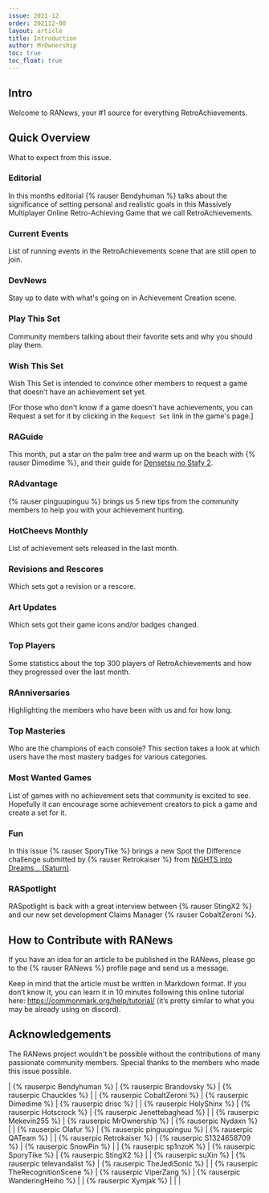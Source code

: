 ```yaml
---
issue: 2021-12
order: 202112-00
layout: article
title: Introduction
author: MrOwnership
toc: true
toc_float: true
---
```


## Intro

Welcome to RANews, your #1 source for everything RetroAchievements. 


## Quick Overview

What to expect from this issue.


### Editorial

In this months editorial {% rauser Bendyhuman %} talks about the significance of setting personal and realistic goals in this Massively Multiplayer Online Retro-Achieving Game that we call RetroAchievements.

### Current Events

List of running events in the RetroAchievements scene that are still open to join.


### DevNews

Stay up to date with what's going on in Achievement Creation scene.


### Play This Set

Community members talking about their favorite sets and why you should play them.


### Wish This Set

Wish This Set is intended to convince other members to request a game that doesn’t have an achievement set yet.

[For those who don't know if a game doesn't have achievements, you can Request a set for it by clicking in the `Request Set` link in the game's page.]


### RAGuide

This month, put a star on the palm tree and warm up on the beach with {% rauser Dimedime %}, and their guide for [Densetsu no Stafy 2](https://retroachievements.org/game/3652).


### RAdvantage

{% rauser pinguupinguu %} brings us 5 new tips from the community members to help you with your achievement hunting.


### HotCheevs Monthly

List of achievement sets released in the last month.


### Revisions and Rescores

Which sets got a revision or a rescore.


### Art Updates

Which sets got their game icons and/or badges changed.


### Top Players

Some statistics about the top 300 players of RetroAchievements and how they progressed over the last month.


### RAnniversaries

Highlighting the members who have been with us and for how long.


### Top Masteries

Who are the champions of each console? This section takes a look at which users have the most mastery badges for various categories.


### Most Wanted Games

List of games with no achievement sets that community is excited to see. Hopefully it can encourage some achievement creators to pick a game and create a set for it.


### Fun

In this issue {% rauser SporyTike %} brings a new Spot the Difference challenge submitted by {% rauser Retrokaiser %} from [NiGHTS into Dreams... (Saturn)](https://retroachievements.org/game/14527).


### RASpotlight

RASpotlight is back with a great interview between {% rauser StingX2 %} and our new set development Claims Manager {% rauser CobaltZeroni %}.


## How to Contribute with RANews

If you have an idea for an article to be published in the RANews, please go to the {% rauser RANews %} profile page and send us a message.

Keep in mind that the article must be written in Markdown format. If you don’t know it, you can learn it in 10 minutes following this online tutorial here: <https://commonmark.org/help/tutorial/> (it’s pretty similar to what you may be already using on discord).


## Acknowledgements

The RANews project wouldn't be possible without the contributions of many passionate community members. Special thanks to the members who made this issue possible.

| {% rauserpic Bendyhuman %}          | {% rauserpic Brandovsky %}    | {% rauserpic Chauckles %}      |
| {% rauserpic CobaltZeroni %}        | {% rauserpic Dimedime %}      | {% rauserpic drisc %}          |
| {% rauserpic HolyShinx %}           | {% rauserpic Hotscrock %}     | {% rauserpic Jenettebaghead %} |
| {% rauserpic Mekevin255 %}          | {% rauserpic MrOwnership %}   | {% rauserpic Nydaxn %}         |
| {% rauserpic Olafur %}              | {% rauserpic pinguupinguu %}  | {% rauserpic QATeam %}         |
| {% rauserpic Retrokaiser %}         | {% rauserpic S1324658709 %}   | {% rauserpic SnowPin %}        |
| {% rauserpic sp1nzoK %}             | {% rauserpic SporyTike %}     | {% rauserpic StingX2 %}        |
| {% rauserpic suXin %}               | {% rauserpic televandalist %} | {% rauserpic TheJediSonic %}   |
| {% rauserpic TheRecognitionScene %} | {% rauserpic ViperZang %}     | {% rauserpic WanderingHeiho %} |
| {% rauserpic Xymjak %}              |                               |                                |